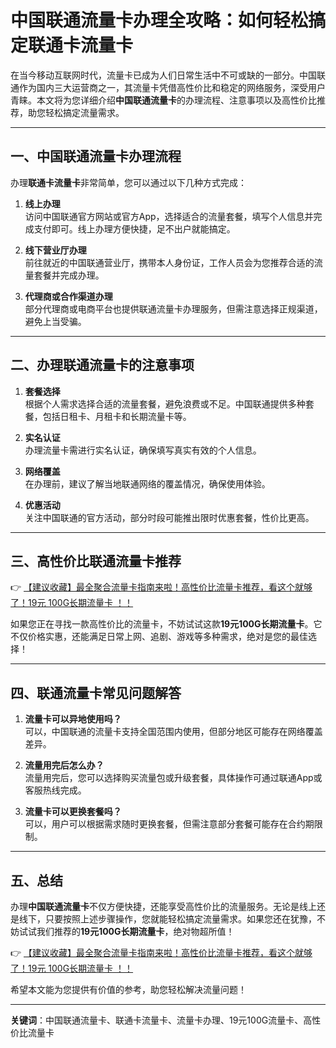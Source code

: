 # 中国联通流量卡办理全攻略：如何轻松搞定联通卡流量卡

在当今移动互联网时代，流量卡已成为人们日常生活中不可或缺的一部分。中国联通作为国内三大运营商之一，其流量卡凭借高性价比和稳定的网络服务，深受用户青睐。本文将为您详细介绍**中国联通流量卡**的办理流程、注意事项以及高性价比推荐，助您轻松搞定流量需求。

---

## 一、中国联通流量卡办理流程

办理**联通卡流量卡**非常简单，您可以通过以下几种方式完成：

1. **线上办理**  
   访问中国联通官方网站或官方App，选择适合的流量套餐，填写个人信息并完成支付即可。线上办理方便快捷，足不出户就能搞定。

2. **线下营业厅办理**  
   前往就近的中国联通营业厅，携带本人身份证，工作人员会为您推荐合适的流量套餐并完成办理。

3. **代理商或合作渠道办理**  
   部分代理商或电商平台也提供联通流量卡办理服务，但需注意选择正规渠道，避免上当受骗。

---

## 二、办理联通流量卡的注意事项

1. **套餐选择**  
   根据个人需求选择合适的流量套餐，避免浪费或不足。中国联通提供多种套餐，包括日租卡、月租卡和长期流量卡等。

2. **实名认证**  
   办理流量卡需进行实名认证，确保填写真实有效的个人信息。

3. **网络覆盖**  
   在办理前，建议了解当地联通网络的覆盖情况，确保使用体验。

4. **优惠活动**  
   关注中国联通的官方活动，部分时段可能推出限时优惠套餐，性价比更高。

---

## 三、高性价比联通流量卡推荐

👉 [【建议收藏】最全聚合流量卡指南来啦！高性价比流量卡推荐，看这个就够了！19元 100G长期流量卡 ！！](https://bit.ly/Liuliangka)

如果您正在寻找一款高性价比的流量卡，不妨试试这款**19元100G长期流量卡**。它不仅价格实惠，还能满足日常上网、追剧、游戏等多种需求，绝对是您的最佳选择！

---

## 四、联通流量卡常见问题解答

1. **流量卡可以异地使用吗？**  
   可以，中国联通的流量卡支持全国范围内使用，但部分地区可能存在网络覆盖差异。

2. **流量用完后怎么办？**  
   流量用完后，您可以选择购买流量包或升级套餐，具体操作可通过联通App或客服热线完成。

3. **流量卡可以更换套餐吗？**  
   可以，用户可以根据需求随时更换套餐，但需注意部分套餐可能存在合约期限制。

---

## 五、总结

办理**中国联通流量卡**不仅方便快捷，还能享受高性价比的流量服务。无论是线上还是线下，只要按照上述步骤操作，您就能轻松搞定流量需求。如果您还在犹豫，不妨试试我们推荐的**19元100G长期流量卡**，绝对物超所值！

👉 [【建议收藏】最全聚合流量卡指南来啦！高性价比流量卡推荐，看这个就够了！19元 100G长期流量卡 ！！](https://bit.ly/Liuliangka)

希望本文能为您提供有价值的参考，助您轻松解决流量问题！

---

**关键词**：中国联通流量卡、联通卡流量卡、流量卡办理、19元100G流量卡、高性价比流量卡
